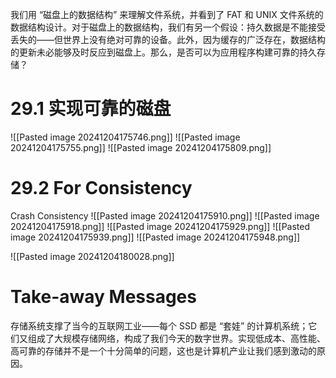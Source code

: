 我们用 “磁盘上的数据结构” 来理解文件系统，并看到了 FAT 和 UNIX 文件系统的数据结构设计。对于磁盘上的数据结构，我们有另一个假设：持久数据是不能接受丢失的——但世界上没有绝对可靠的设备。此外，因为缓存的广泛存在，数据结构的更新未必能够及时反应到磁盘上。那么，是否可以为应用程序构建可靠的持久存储？

# 29.1 实现可靠的磁盘
![[Pasted image 20241204175746.png]]
![[Pasted image 20241204175755.png]]
![[Pasted image 20241204175809.png]]

# 29.2 For Consistency
Crash Consistency
![[Pasted image 20241204175910.png]]
![[Pasted image 20241204175918.png]]
![[Pasted image 20241204175929.png]]
![[Pasted image 20241204175939.png]]
![[Pasted image 20241204175948.png]]

![[Pasted image 20241204180028.png]]

# Take-away Messages
存储系统支撑了当今的互联网工业——每个 SSD 都是 “套娃” 的计算机系统；它们又组成了大规模存储网络，构成了我们今天的数字世界。实现低成本、高性能、高可靠的存储并不是一个十分简单的问题，这也是计算机产业让我们感到激动的原因。